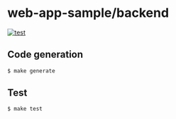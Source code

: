 # web-app-sample/backend

[![test](https://github.com/m0t0k1ch1/web-app-sample/actions/workflows/test.yml/badge.svg)](https://github.com/m0t0k1ch1/web-app-sample/actions/workflows/test.yml)

## Code generation

```sh
$ make generate
```

## Test

```sh
$ make test
```
